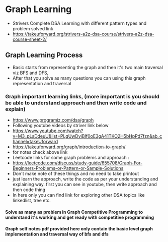 # Graph Learning
* Strivers Complete DSA Learning with different pattern types and problem solved link
* https://takeuforward.org/strivers-a2z-dsa-course/strivers-a2z-dsa-course-sheet-2/


## Graph Learning Process
* Basic starts from representing the graph and then it's two main traversal viz BFS and DFS, 
* After that you solve as many questions you can using this graph representation and traversal


### Graph important learning links, (more important is you should be able to understand approach and then write code and explain)
* https://www.programiz.com/dsa/graph
* Following youtube videos by striver link below
* https://www.youtube.com/watch?v=M3_pLsDdeuU&list=PLgUwDviBIf0oE3gA41TKO2H5bHpPd7fzn&ab_channel=takeUforward
* https://takeuforward.org/graph/introduction-to-graph/
* for notes check above link
* Leetcode links for some graph problems and approach : 
* https://leetcode.com/discuss/study-guide/655708/Graph-For-Beginners-Problems-or-Pattern-or-Sample-Solutions
* Don't make note of these things and no need to take printout
* just learn the approach, write the code as per your understanding and explaining way. first you can see in youtube, then write approach and then code thing
* In here only you can find link for exploring other DSA topics like linkedlist, tree etc.


#### Solve as many as problem in Graph Competitive Programming to understand it's working and get ready with competitive programming



#### Graph self notes pdf provided here only contain the basic level graph implementation and traversal way of bfs and dfs
